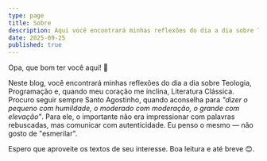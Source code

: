 ```yaml
---
type: page
title: Sobre
description: Aqui você encontrará minhas reflexões do dia a dia sobre Teologia, Programação e, quando meu coração me inclina, Literatura Clássica.
date: 2025-09-25
published: true
---
```


Opa, que bom ter você aqui! 🤝

Neste blog, você encontrará minhas reflexões do dia a dia sobre Teologia, Programação e, quando meu coração me inclina, Literatura Clássica. Procuro seguir sempre Santo Agostinho, quando aconselha para _"dizer o pequeno com humildade, o moderado com moderação, o grande com elevação"_. Para ele, o importante não era impressionar com palavras rebuscadas, mas comunicar com autenticidade. Eu penso o mesmo — não gosto de "esmerilar".

Espero que aproveite os textos de seu interesse. Boa leitura e até breve 😊.
